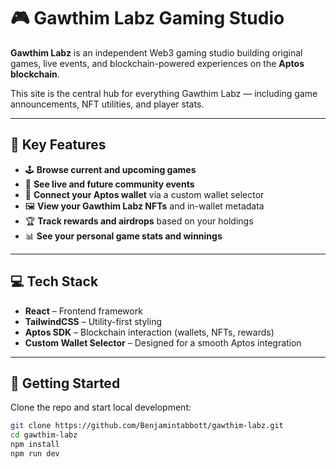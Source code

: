 # 🎮 Gawthim Labz Gaming Studio

**Gawthim Labz** is an independent Web3 gaming studio building original games, live events, and blockchain-powered experiences on the **Aptos blockchain**.

This site is the central hub for everything Gawthim Labz — including game announcements, NFT utilities, and player stats.

---

## 🚀 Key Features

- 🕹️ **Browse current and upcoming games**
- 📅 **See live and future community events**
- 🧰 **Connect your Aptos wallet** via a custom wallet selector
- 🖼️ **View your Gawthim Labz NFTs** and in-wallet metadata
- 🏆 **Track rewards and airdrops** based on your holdings
- 📊 **See your personal game stats and winnings**

---

## 💻 Tech Stack

- **React** – Frontend framework
- **TailwindCSS** – Utility-first styling
- **Aptos SDK** – Blockchain interaction (wallets, NFTs, rewards)
- **Custom Wallet Selector** – Designed for a smooth Aptos integration

---

## 🔧 Getting Started

Clone the repo and start local development:

```bash
git clone https://github.com/Benjamintabbott/gawthim-labz.git
cd gawthim-labz
npm install
npm run dev
